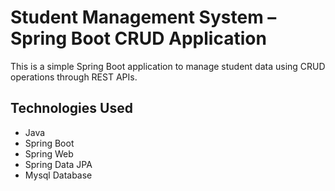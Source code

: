 # Student Management System – Spring Boot CRUD Application

This is a simple Spring Boot application to manage student data using CRUD operations through REST APIs.



## Technologies Used
- Java
- Spring Boot
- Spring Web
- Spring Data JPA
- Mysql Database
